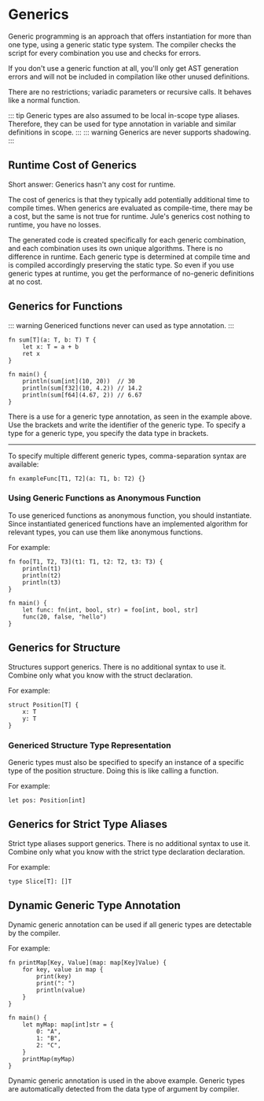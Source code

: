 # Generics
Generic programming is an approach that offers instantiation for more than one type, using a generic static type system. The compiler checks the script for every combination you use and checks for errors.

If you don't use a generic function at all, you'll only get AST generation errors and will not be included in compilation like other unused definitions.

There are no restrictions; variadic parameters or recursive calls. It behaves like a normal function.

::: tip
Generic types are also assumed to be local in-scope type aliases. Therefore, they can be used for type annotation in variable and similar definitions in scope.
:::
::: warning
Generics are never supports shadowing.
:::

## Runtime Cost of Generics
Short answer: Generics hasn't any cost for runtime.

The cost of generics is that they typically add potentially additional time to compile times. When generics are evaluated as compile-time, there may be a cost, but the same is not true for runtime. Jule's generics cost nothing to runtime, you have no losses.

The generated code is created specifically for each generic combination, and each combination uses its own unique algorithms. There is no difference in runtime. Each generic type is determined at compile time and is compiled accordingly preserving the static type. So even if you use generic types at runtime, you get the performance of no-generic definitions at no cost. 

## Generics for Functions
::: warning
Genericed functions never can used as type annotation.
:::
```jule
fn sum[T](a: T, b: T) T {
    let x: T = a + b
    ret x
}

fn main() {
    println(sum[int](10, 20))  // 30
    println(sum[f32](10, 4.2)) // 14.2
    println(sum[f64](4.67, 2)) // 6.67
}
```
There is a use for a generic type annotation, as seen in the example above. Use the brackets and write the identifier of the generic type. To specify a type for a generic type, you specify the data type in brackets.

---

To specify multiple different generic types, comma-separation syntax are available:
```jule
fn exampleFunc[T1, T2](a: T1, b: T2) {}
```

### Using Generic Functions as Anonymous Function

To use genericed functions as anonymous function, you should instantiate. Since instantiated genericed functions have an implemented algorithm for relevant types, you can use them like anonymous functions.

For example:
```jule
fn foo[T1, T2, T3](t1: T1, t2: T2, t3: T3) {
    println(t1)
    println(t2)
    println(t3)
}

fn main() {
    let func: fn(int, bool, str) = foo[int, bool, str]
    func(20, false, "hello")
}
```

## Generics for Structure
Structures support generics. There is no additional syntax to use it. Combine only what you know with the struct declaration.

For example:
```jule
struct Position[T] {
    x: T
    y: T
}
```

### Genericed Structure Type Representation
Generic types must also be specified to specify an instance of a specific type of the position structure. Doing this is like calling a function.

For example:
```jule
let pos: Position[int]
```

## Generics for Strict Type Aliases

Strict type aliases support generics. There is no additional syntax to use it. Combine only what you know with the strict type declaration declaration.

For example:
```jule
type Slice[T]: []T
```

## Dynamic Generic Type Annotation
Dynamic generic annotation can be used if all generic types are detectable by the compiler.

For example:
```jule
fn printMap[Key, Value](map: map[Key]Value) {
    for key, value in map {
        print(key)
        print(": ")
        println(value)
    }
}

fn main() {
    let myMap: map[int]str = {
        0: "A",
        1: "B",
        2: "C",
    }
    printMap(myMap)
}
```
Dynamic generic annotation is used in the above example. Generic types are automatically detected from the data type of argument by compiler.